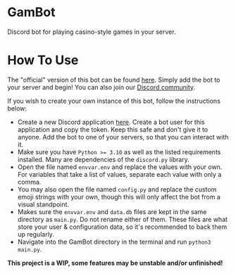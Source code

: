 # GamBot
Discord bot for playing casino-style games in your server.

# How To Use
The "official" version of this bot can be found [here](https://discord.com/api/oauth2/authorize?client_id=948132598364930088&permissions=274878188544&scope=bot). Simply add the bot to your server and begin! You can also join our [Discord community](https://discord.gg/vNchCfkYCE).

If you wish to create your own instance of this bot, follow the instructions below:

- Create a new Discord application [here](https://discord.com/developers/applications). Create a bot user for this application and copy the token. Keep this safe and don't give it to anyone. Add the bot to one of your servers, so that you can interact with it.
- Make sure you have `Python >= 3.10` as well as the listed requirements installed. Many are dependencies of the `discord.py` library.
- Open the file named `envvar.env` and replace the values with your own. For variables that take a list of values, separate each value with only a comma.
- You may also open the file named `config.py` and replace the custom emoji strings with your own, though this will only affect the bot from a visual standpoint.
- Makes sure the `envvar.env` and `data.db` files are kept in the same directory as `main.py`. Do not rename either of them. These files are what store your user & configuration data, so it's recommended to back them up regularly.
- Navigate into the GamBot directory in the terminal and run `python3 main.py`.

**This project is a WIP, some features may be unstable and/or unfinished!**